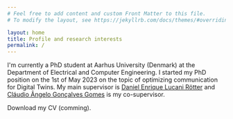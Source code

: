 ```yaml
---
# Feel free to add content and custom Front Matter to this file.
# To modify the layout, see https://jekyllrb.com/docs/themes/#overriding-theme-defaults

layout: home
title: Profile and research interests
permalink: /
---
```


I'm currently a PhD student at Aarhus University (Denmark) at the Department of Electrical and Computer Engineering. I started my PhD position on the 1st of May 2023 on the topic of optimizing communication for Digital Twins.
My main supervisor is [Daniel Enrique Lucani Rötter](https://pure.au.dk/portal/en/persons/daniel.lucani%40ece.au.dk) and [Cláudio Ângelo Gonçalves Gomes](https://pure.au.dk/portal/en/persons/claudio.gomes%40ece.au.dk) is my co-supervisor.

Download my CV (comming).